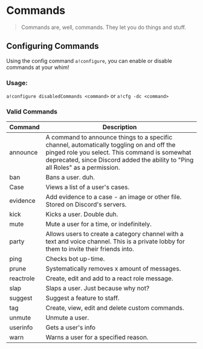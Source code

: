 # Commands
> Commands are, well, commands. They let you do things and stuff.

## Configuring Commands

Using the config command `a!configure`, you can enable or disable commands at your whim!

### Usage:

`a!configure disabledCommands <command>` or `a!cfg -dc <command>`

### Valid Commands

| Command   | Description                                                                                                                                                                                                                  |
|-----------|------------------------------------------------------------------------------------------------------------------------------------------------------------------------------------------------------------------------------|
| announce  | A command to announce things to a specific channel, automatically toggling on and off the pinged role you select.  This command is somewhat deprecated, since Discord added the ability to "Ping all Roles" as a permission. |
| ban       | Bans a user. duh.                                                                                                                                                                                                            |
| Case      | Views a list of a user's cases.                                                                                                                                                                                              |
| evidence  | Add evidence to a case - an image or other file. Stored on Discord's servers.                                                                                                                                                |
| kick      | Kicks a user. Double duh.                                                                                                                                                                                                    |
| mute      | Mute a user for a time, or indefinitely.                                                                                                                                                                                     |
| party     | Allows users to create a category channel with a text and voice channel.  This is a private lobby for them to invite their friends into.                                                                                     |
| ping      | Checks bot up-time.                                                                                                                                                                                                          |
| prune     | Systematically removes x amount of messages.                                                                                                                                                                                 |
| reactrole | Create, edit and add to a react role message.                                                                                                                                                                                |
| slap      | Slaps a user. Just because why not?                                                                                                                                                                                          |
| suggest   | Suggest a feature to staff.                                                                                                                                                                                                  |
| tag       | Create, view, edit and delete custom commands.                                                                                                                                                                               |
| unmute    | Unmute a user.                                                                                                                                                                                                               |
| userinfo  | Gets a user's info                                                                                                                                                                                                           |
| warn      | Warns a user for a specified reason.                                                                                                                                                                                         |
